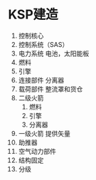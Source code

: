 # KSP建造

1. 控制核心
2. 控制系统（SAS）
3. 电力系统 电池，太阳能板 
4. 燃料 
5. 引擎
6. 连接部件 分离器
7. 载荷部件 整流罩和货仓
8. 二级火箭
   1. 燃料
   2. 引擎
   3. 分离器
9. 一级火箭 提供矢量 
10. 助推器
11.  空气动力部件
12.  结构固定
13.  分级
